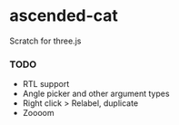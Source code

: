 # ascended-cat
Scratch for three.js

### TODO

- RTL support
- Angle picker and other argument types
- Right click > Relabel, duplicate
- Zoooom

